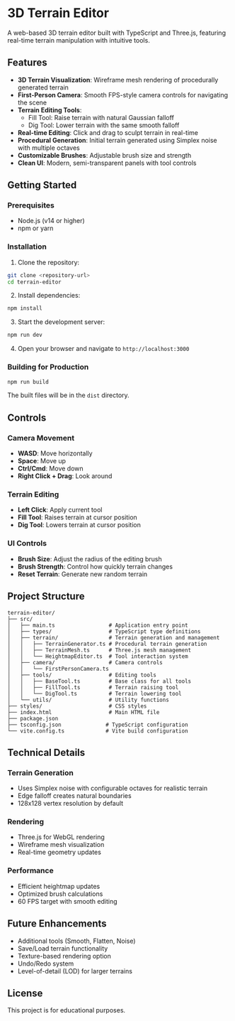 # 3D Terrain Editor

A web-based 3D terrain editor built with TypeScript and Three.js, featuring real-time terrain manipulation with intuitive tools.

## Features

- **3D Terrain Visualization**: Wireframe mesh rendering of procedurally generated terrain
- **First-Person Camera**: Smooth FPS-style camera controls for navigating the scene
- **Terrain Editing Tools**:
  - Fill Tool: Raise terrain with natural Gaussian falloff
  - Dig Tool: Lower terrain with the same smooth falloff
- **Real-time Editing**: Click and drag to sculpt terrain in real-time
- **Procedural Generation**: Initial terrain generated using Simplex noise with multiple octaves
- **Customizable Brushes**: Adjustable brush size and strength
- **Clean UI**: Modern, semi-transparent panels with tool controls

## Getting Started

### Prerequisites

- Node.js (v14 or higher)
- npm or yarn

### Installation

1. Clone the repository:
```bash
git clone <repository-url>
cd terrain-editor
```

2. Install dependencies:
```bash
npm install
```

3. Start the development server:
```bash
npm run dev
```

4. Open your browser and navigate to `http://localhost:3000`

### Building for Production

```bash
npm run build
```

The built files will be in the `dist` directory.

## Controls

### Camera Movement
- **WASD**: Move horizontally
- **Space**: Move up
- **Ctrl/Cmd**: Move down
- **Right Click + Drag**: Look around

### Terrain Editing
- **Left Click**: Apply current tool
- **Fill Tool**: Raises terrain at cursor position
- **Dig Tool**: Lowers terrain at cursor position

### UI Controls
- **Brush Size**: Adjust the radius of the editing brush
- **Brush Strength**: Control how quickly terrain changes
- **Reset Terrain**: Generate new random terrain

## Project Structure

```
terrain-editor/
├── src/
│   ├── main.ts                 # Application entry point
│   ├── types/                  # TypeScript type definitions
│   ├── terrain/                # Terrain generation and management
│   │   ├── TerrainGenerator.ts # Procedural terrain generation
│   │   ├── TerrainMesh.ts      # Three.js mesh management
│   │   └── HeightmapEditor.ts  # Tool interaction system
│   ├── camera/                 # Camera controls
│   │   └── FirstPersonCamera.ts
│   ├── tools/                  # Editing tools
│   │   ├── BaseTool.ts         # Base class for all tools
│   │   ├── FillTool.ts         # Terrain raising tool
│   │   └── DigTool.ts          # Terrain lowering tool
│   └── utils/                  # Utility functions
├── styles/                     # CSS styles
├── index.html                  # Main HTML file
├── package.json
├── tsconfig.json              # TypeScript configuration
└── vite.config.ts             # Vite build configuration
```

## Technical Details

### Terrain Generation
- Uses Simplex noise with configurable octaves for realistic terrain
- Edge falloff creates natural boundaries
- 128x128 vertex resolution by default

### Rendering
- Three.js for WebGL rendering
- Wireframe mesh visualization
- Real-time geometry updates

### Performance
- Efficient heightmap updates
- Optimized brush calculations
- 60 FPS target with smooth editing

## Future Enhancements

- Additional tools (Smooth, Flatten, Noise)
- Save/Load terrain functionality
- Texture-based rendering option
- Undo/Redo system
- Level-of-detail (LOD) for larger terrains

## License

This project is for educational purposes. 